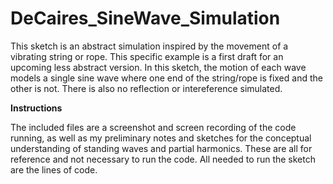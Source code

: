 

# DeCaires_SineWave_Simulation
This sketch is an abstract simulation inspired by the movement of a vibrating string or rope. This specific example is 
a first draft for an upcoming less abstract version. In this sketch, the motion of each wave models a single sine wave
where one end of the string/rope is fixed and the other is not. There is also no reflection or intereference simulated.

**Instructions**

The included files are a screenshot and screen recording of the code running, as well as my preliminary notes and sketches
for the conceptual understanding of standing waves and partial harmonics. These are all for reference and not necessary 
to run the code. All needed to run the sketch are the lines of code.

